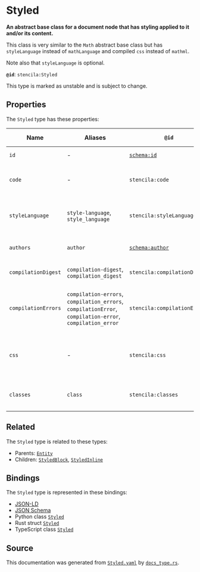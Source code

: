 # Styled

**An abstract base class for a document node that has styling applied to it and/or its content.**

This class is very similar to the `Math` abstract base class but has `styleLanguage` instead
of `mathLanguage` and compiled `css` instead of `mathml`.

Note also that `styleLanguage` is optional.


**`@id`**: `stencila:Styled`

This type is marked as unstable and is subject to change.

## Properties

The `Styled` type has these properties:

| Name                | Aliases                                                                                                  | `@id`                                        | Type                                                                                                                   | Description                                                        | Inherited from                                                                                   |
| ------------------- | -------------------------------------------------------------------------------------------------------- | -------------------------------------------- | ---------------------------------------------------------------------------------------------------------------------- | ------------------------------------------------------------------ | ------------------------------------------------------------------------------------------------ |
| `id`                | -                                                                                                        | [`schema:id`](https://schema.org/id)         | [`String`](https://github.com/stencila/stencila/blob/main/docs/reference/schema/data/string.md)                        | The identifier for this item.                                      | [`Entity`](https://github.com/stencila/stencila/blob/main/docs/reference/schema/other/entity.md) |
| `code`              | -                                                                                                        | `stencila:code`                              | [`Cord`](https://github.com/stencila/stencila/blob/main/docs/reference/schema/data/cord.md)                            | The code of the equation in the `styleLanguage`.                   | -                                                                                                |
| `styleLanguage`     | `style-language`, `style_language`                                                                       | `stencila:styleLanguage`                     | [`String`](https://github.com/stencila/stencila/blob/main/docs/reference/schema/data/string.md)                        | The language used for the style specification e.g. css, tw         | -                                                                                                |
| `authors`           | `author`                                                                                                 | [`schema:author`](https://schema.org/author) | [`Author`](https://github.com/stencila/stencila/blob/main/docs/reference/schema/works/author.md)*                      | The authors of the styling code.                                   | -                                                                                                |
| `compilationDigest` | `compilation-digest`, `compilation_digest`                                                               | `stencila:compilationDigest`                 | [`CompilationDigest`](https://github.com/stencila/stencila/blob/main/docs/reference/schema/flow/compilation-digest.md) | A digest of the `code` and `styleLanguage`.                        | -                                                                                                |
| `compilationErrors` | `compilation-errors`, `compilation_errors`, `compilationError`, `compilation-error`, `compilation_error` | `stencila:compilationErrors`                 | [`CompilationError`](https://github.com/stencila/stencila/blob/main/docs/reference/schema/code/compilation-error.md)*  | Errors generated when parsing and transpiling the style.           | -                                                                                                |
| `css`               | -                                                                                                        | `stencila:css`                               | [`String`](https://github.com/stencila/stencila/blob/main/docs/reference/schema/data/string.md)                        | A Cascading Style Sheet (CSS) transpiled from the `code` property. | -                                                                                                |
| `classes`           | `class`                                                                                                  | `stencila:classes`                           | [`String`](https://github.com/stencila/stencila/blob/main/docs/reference/schema/data/string.md)*                       | A list of class names associated with the node.                    | -                                                                                                |

## Related

The `Styled` type is related to these types:

- Parents: [`Entity`](https://github.com/stencila/stencila/blob/main/docs/reference/schema/other/entity.md)
- Children: [`StyledBlock`](https://github.com/stencila/stencila/blob/main/docs/reference/schema/style/styled-block.md), [`StyledInline`](https://github.com/stencila/stencila/blob/main/docs/reference/schema/style/styled-inline.md)

## Bindings

The `Styled` type is represented in these bindings:

- [JSON-LD](https://stencila.org/Styled.jsonld)
- [JSON Schema](https://stencila.org/Styled.schema.json)
- Python class [`Styled`](https://github.com/stencila/stencila/blob/main/python/python/stencila/types/styled.py)
- Rust struct [`Styled`](https://github.com/stencila/stencila/blob/main/rust/schema/src/types/styled.rs)
- TypeScript class [`Styled`](https://github.com/stencila/stencila/blob/main/ts/src/types/Styled.ts)

## Source

This documentation was generated from [`Styled.yaml`](https://github.com/stencila/stencila/blob/main/schema/Styled.yaml) by [`docs_type.rs`](https://github.com/stencila/stencila/blob/main/rust/schema-gen/src/docs_type.rs).